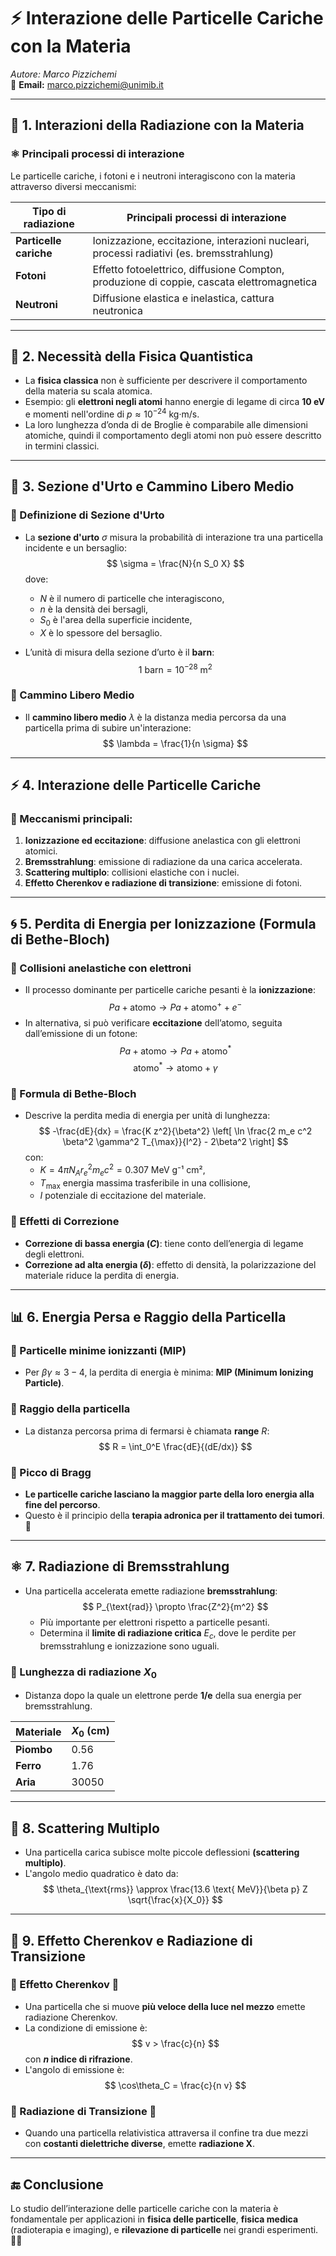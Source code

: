 # ⚡ Interazione delle Particelle Cariche con la Materia

_Autore: Marco Pizzichemi_  
📧 **Email:** marco.pizzichemi@unimib.it  

---

## 🔬 1. Interazioni della Radiazione con la Materia

### ⚛️ Principali processi di interazione
Le particelle cariche, i fotoni e i neutroni interagiscono con la materia attraverso diversi meccanismi:

| Tipo di radiazione | Principali processi di interazione |
|--------------------|----------------------------------|
| **Particelle cariche** | Ionizzazione, eccitazione, interazioni nucleari, processi radiativi (es. bremsstrahlung) |
| **Fotoni** | Effetto fotoelettrico, diffusione Compton, produzione di coppie, cascata elettromagnetica |
| **Neutroni** | Diffusione elastica e inelastica, cattura neutronica |

---

## 🌌 2. Necessità della Fisica Quantistica
- La **fisica classica** non è sufficiente per descrivere il comportamento della materia su scala atomica.
- Esempio: gli **elettroni negli atomi** hanno energie di legame di circa **10 eV** e momenti nell'ordine di $p \approx 10^{-24}$ kg·m/s.
- La loro lunghezza d’onda di de Broglie è comparabile alle dimensioni atomiche, quindi il comportamento degli atomi non può essere descritto in termini classici.

---

## 📏 3. Sezione d'Urto e Cammino Libero Medio

### 📌 Definizione di Sezione d'Urto
- La **sezione d'urto** $\sigma$ misura la probabilità di interazione tra una particella incidente e un bersaglio:
  $$
  \sigma = \frac{N}{n S_0 X}
  $$
  dove:
  - $N$ è il numero di particelle che interagiscono,
  - $n$ è la densità dei bersagli,
  - $S_0$ è l'area della superficie incidente,
  - $X$ è lo spessore del bersaglio.

- L’unità di misura della sezione d’urto è il **barn**:  
  $$
  1 \text{ barn} = 10^{-28} \text{ m}^2
  $$

### 📌 Cammino Libero Medio
- Il **cammino libero medio** $\lambda$ è la distanza media percorsa da una particella prima di subire un'interazione:
  $$
  \lambda = \frac{1}{n \sigma}
  $$

---

## ⚡ 4. Interazione delle Particelle Cariche

### 🔋 Meccanismi principali:
1. **Ionizzazione ed eccitazione**: diffusione anelastica con gli elettroni atomici.
2. **Bremsstrahlung**: emissione di radiazione da una carica accelerata.
3. **Scattering multiplo**: collisioni elastiche con i nuclei.
4. **Effetto Cherenkov e radiazione di transizione**: emissione di fotoni.

---

## 🌀 5. Perdita di Energia per Ionizzazione (Formula di Bethe-Bloch)

### 📌 Collisioni anelastiche con elettroni
- Il processo dominante per particelle cariche pesanti è la **ionizzazione**:
  $$
  Pa + \text{atomo} \rightarrow Pa + \text{atomo}^+ + e^-
  $$
- In alternativa, si può verificare **eccitazione** dell’atomo, seguita dall’emissione di un fotone:
  $$
  Pa + \text{atomo} \rightarrow Pa + \text{atomo}^*
  $$
  $$
  \text{atomo}^* \rightarrow \text{atomo} + \gamma
  $$

### 📌 Formula di Bethe-Bloch
- Descrive la perdita media di energia per unità di lunghezza:
  $$
  -\frac{dE}{dx} = \frac{K z^2}{\beta^2} \left[ \ln \frac{2 m_e c^2 \beta^2 \gamma^2 T_{\max}}{I^2} - 2\beta^2 \right]
  $$
  con:
  - $K = 4\pi N_A r_e^2 m_e c^2 = 0.307$ MeV g⁻¹ cm²,
  - $T_{\max}$ energia massima trasferibile in una collisione,
  - $I$ potenziale di eccitazione del materiale.

### 📌 Effetti di Correzione
- **Correzione di bassa energia ($C$)**: tiene conto dell’energia di legame degli elettroni.
- **Correzione ad alta energia ($\delta$)**: effetto di densità, la polarizzazione del materiale riduce la perdita di energia.

---

## 📊 6. Energia Persa e Raggio della Particella

### 📌 Particelle minime ionizzanti (MIP)
- Per $\beta\gamma \approx 3-4$, la perdita di energia è minima: **MIP (Minimum Ionizing Particle)**.

### 📌 Raggio della particella
- La distanza percorsa prima di fermarsi è chiamata **range** $R$:
  $$
  R = \int_0^E \frac{dE}{(dE/dx)}
  $$

### 📌 Picco di Bragg
- **Le particelle cariche lasciano la maggior parte della loro energia alla fine del percorso**.
- Questo è il principio della **terapia adronica per il trattamento dei tumori**. 🎯

---

## ⚛️ 7. Radiazione di Bremsstrahlung

- Una particella accelerata emette radiazione **bremsstrahlung**:
  $$
  P_{\text{rad}} \propto \frac{Z^2}{m^2}
  $$
  - Più importante per elettroni rispetto a particelle pesanti.
  - Determina il **limite di radiazione critica** $E_c$, dove le perdite per bremsstrahlung e ionizzazione sono uguali.

### 📌 Lunghezza di radiazione $X_0$
- Distanza dopo la quale un elettrone perde **1/e** della sua energia per bremsstrahlung.

| Materiale | $X_0$ (cm) |
|-----------|-----------|
| **Piombo** | 0.56 |
| **Ferro** | 1.76 |
| **Aria** | 30050 |

---

## 🎯 8. Scattering Multiplo

- Una particella carica subisce molte piccole deflessioni **(scattering multiplo)**.
- L'angolo medio quadratico è dato da:
  $$
  \theta_{\text{rms}} \approx \frac{13.6 \text{ MeV}}{\beta p} Z \sqrt{\frac{x}{X_0}}
  $$

---

## 🔷 9. Effetto Cherenkov e Radiazione di Transizione

### 📌 Effetto Cherenkov 🚀
- Una particella che si muove **più veloce della luce nel mezzo** emette radiazione Cherenkov.
- La condizione di emissione è:
  $$
  v > \frac{c}{n}
  $$
  con **$n$ indice di rifrazione**.
- L'angolo di emissione è:
  $$
  \cos\theta_C = \frac{c}{n v}
  $$

### 📌 Radiazione di Transizione 🌌
- Quando una particella relativistica attraversa il confine tra due mezzi con **costanti dielettriche diverse**, emette **radiazione X**.

---

## 🔚 Conclusione
Lo studio dell’interazione delle particelle cariche con la materia è fondamentale per applicazioni in **fisica delle particelle**, **fisica medica** (radioterapia e imaging), e **rilevazione di particelle** nei grandi esperimenti. 🚀✨

